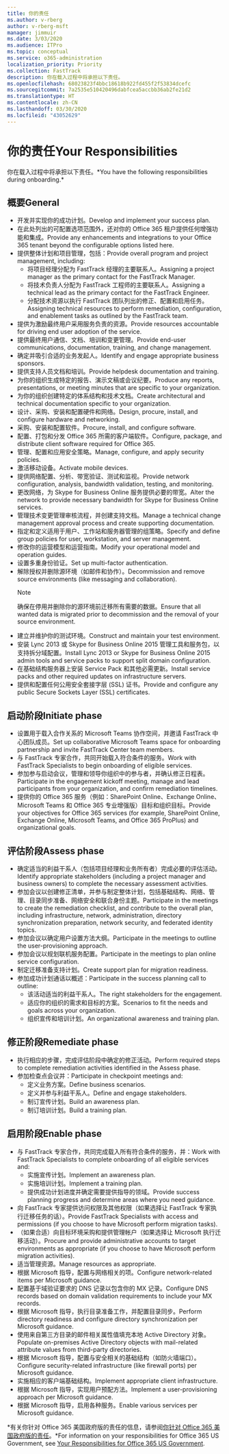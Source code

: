 ```yaml
---
title: 你的责任
ms.author: v-rberg
author: v-rberg-msft
manager: jimmuir
ms.date: 3/03/2020
ms.audience: ITPro
ms.topic: conceptual
ms.service: o365-administration
localization_priority: Priority
ms.collection: FastTrack
description: 你在载入过程中将承担以下责任。
ms.openlocfilehash: 68023823f4bbc18618b922fd455f2f53834dcefc
ms.sourcegitcommit: 7a2535e510420496dabfcea5accbb36ab2fe21d2
ms.translationtype: HT
ms.contentlocale: zh-CN
ms.lasthandoff: 03/30/2020
ms.locfileid: "43052629"
---
```

# <a name="your-responsibilities"></a><span data-ttu-id="5fc49-103">你的责任</span><span class="sxs-lookup"><span data-stu-id="5fc49-103">Your Responsibilities</span></span>

<span data-ttu-id="5fc49-104">你在载入过程中将承担以下责任。\*</span><span class="sxs-lookup"><span data-stu-id="5fc49-104">You have the following responsibilities during onboarding.\*</span></span>
  
## <a name="general"></a><span data-ttu-id="5fc49-105">概要</span><span class="sxs-lookup"><span data-stu-id="5fc49-105">General</span></span>

- <span data-ttu-id="5fc49-106">开发并实现你的成功计划。</span><span class="sxs-lookup"><span data-stu-id="5fc49-106">Develop and implement your success plan.</span></span>
- <span data-ttu-id="5fc49-107">在此处列出的可配置选项范围外，还对你的 Office 365 租户提供任何增强功能和集成。</span><span class="sxs-lookup"><span data-stu-id="5fc49-107">Provide any enhancements and integrations to your Office 365 tenant beyond the configurable options listed here.</span></span>  
- <span data-ttu-id="5fc49-108">提供整体计划和项目管理，包括：</span><span class="sxs-lookup"><span data-stu-id="5fc49-108">Provide overall program and project management, including:</span></span> 
  - <span data-ttu-id="5fc49-109">将项目经理分配为 FastTrack 经理的主要联系人。</span><span class="sxs-lookup"><span data-stu-id="5fc49-109">Assigning a project manager as the primary contact for the FastTrack Manager.</span></span>
  - <span data-ttu-id="5fc49-110">将技术负责人分配为 FastTrack 工程师的主要联系人。</span><span class="sxs-lookup"><span data-stu-id="5fc49-110">Assigning a technical lead as the primary contact for the FastTrack Engineer.</span></span>
  - <span data-ttu-id="5fc49-111">分配技术资源以执行 FastTrack 团队列出的修正、配置和启用任务。</span><span class="sxs-lookup"><span data-stu-id="5fc49-111">Assigning technical resources to perform remediation, configuration, and enablement tasks as outlined by the FastTrack team.</span></span> 
- <span data-ttu-id="5fc49-112">提供为激励最终用户采用服务负责的资源。</span><span class="sxs-lookup"><span data-stu-id="5fc49-112">Provide resources accountable for driving end user adoption of the service.</span></span> 
- <span data-ttu-id="5fc49-113">提供最终用户通信、文档、培训和变更管理。</span><span class="sxs-lookup"><span data-stu-id="5fc49-113">Provide end-user communications, documentation, training, and change management.</span></span>
- <span data-ttu-id="5fc49-114">确定并吸引合适的业务发起人。</span><span class="sxs-lookup"><span data-stu-id="5fc49-114">Identify and engage appropriate business sponsors.</span></span>  
- <span data-ttu-id="5fc49-115">提供支持人员文档和培训。</span><span class="sxs-lookup"><span data-stu-id="5fc49-115">Provide helpdesk documentation and training.</span></span>  
- <span data-ttu-id="5fc49-116">为你的组织生成特定的报告、演示文稿或会议纪要。</span><span class="sxs-lookup"><span data-stu-id="5fc49-116">Produce any reports, presentations, or meeting minutes that are specific to your organization.</span></span> 
- <span data-ttu-id="5fc49-117">为你的组织创建特定的体系结构和技术文档。</span><span class="sxs-lookup"><span data-stu-id="5fc49-117">Create architectural and technical documentation specific to your organization.</span></span>   
- <span data-ttu-id="5fc49-118">设计、采购、安装和配置硬件和网络。</span><span class="sxs-lookup"><span data-stu-id="5fc49-118">Design, procure, install, and configure hardware and networking.</span></span>   
- <span data-ttu-id="5fc49-119">采购、安装和配置软件。</span><span class="sxs-lookup"><span data-stu-id="5fc49-119">Procure, install, and configure software.</span></span>  
- <span data-ttu-id="5fc49-120">配置、打包和分发 Office 365 所需的客户端软件。</span><span class="sxs-lookup"><span data-stu-id="5fc49-120">Configure, package, and distribute client software required for Office 365.</span></span>  
- <span data-ttu-id="5fc49-121">管理、配置和应用安全策略。</span><span class="sxs-lookup"><span data-stu-id="5fc49-121">Manage, configure, and apply security policies.</span></span>
- <span data-ttu-id="5fc49-122">激活移动设备。</span><span class="sxs-lookup"><span data-stu-id="5fc49-122">Activate mobile devices.</span></span>
- <span data-ttu-id="5fc49-123">提供网络配置、分析、带宽验证、测试和监视。</span><span class="sxs-lookup"><span data-stu-id="5fc49-123">Provide network configuration, analysis, bandwidth validation, testing, and monitoring.</span></span> 
- <span data-ttu-id="5fc49-124">更改网络，为 Skype for Business Online 服务提供必要的带宽。</span><span class="sxs-lookup"><span data-stu-id="5fc49-124">Alter the network to provide necessary bandwidth for Skype for Business Online services.</span></span> 
- <span data-ttu-id="5fc49-125">管理技术变更管理审核流程，并创建支持文档。</span><span class="sxs-lookup"><span data-stu-id="5fc49-125">Manage a technical change management approval process and create supporting documentation.</span></span>  
- <span data-ttu-id="5fc49-126">指定和定义适用于用户、工作站和服务器管理的组策略。</span><span class="sxs-lookup"><span data-stu-id="5fc49-126">Specify and define group policies for user, workstation, and server management.</span></span> 
- <span data-ttu-id="5fc49-127">修改你的运营模型和运营指南。</span><span class="sxs-lookup"><span data-stu-id="5fc49-127">Modify your operational model and operation guides.</span></span> 
- <span data-ttu-id="5fc49-128">设置多重身份验证。</span><span class="sxs-lookup"><span data-stu-id="5fc49-128">Set up multi-factor authentication.</span></span>  
- <span data-ttu-id="5fc49-129">解除授权并删除源环境（如邮件和协作）。</span><span class="sxs-lookup"><span data-stu-id="5fc49-129">Decommission and remove source environments (like messaging and collaboration).</span></span> 
    > [!NOTE]
    > <span data-ttu-id="5fc49-130">确保在停用并删除你的源环境前迁移所有需要的数据。</span><span class="sxs-lookup"><span data-stu-id="5fc49-130">Ensure that all wanted data is migrated prior to decommission and the removal of your source environment.</span></span> 
- <span data-ttu-id="5fc49-131">建立并维护你的测试环境。</span><span class="sxs-lookup"><span data-stu-id="5fc49-131">Construct and maintain your test environment.</span></span>  
- <span data-ttu-id="5fc49-132">安装 Lync 2013 或 Skype for Business Online 2015 管理工具和服务包，以支持拆分域配置。</span><span class="sxs-lookup"><span data-stu-id="5fc49-132">Install Lync 2013 or Skype for Business Online 2015 admin tools and service packs to support split domain configuration.</span></span>
- <span data-ttu-id="5fc49-133">在基础结构服务器上安装 Service Pack 和其他必需更新。</span><span class="sxs-lookup"><span data-stu-id="5fc49-133">Install service packs and other required updates on infrastructure servers.</span></span> 
- <span data-ttu-id="5fc49-134">提供和配置任何公用安全套接字层 (SSL) 证书。</span><span class="sxs-lookup"><span data-stu-id="5fc49-134">Provide and configure any public Secure Sockets Layer (SSL) certificates.</span></span> 
    
## <a name="initiate-phase"></a><span data-ttu-id="5fc49-135">启动阶段</span><span class="sxs-lookup"><span data-stu-id="5fc49-135">Initiate phase</span></span>

- <span data-ttu-id="5fc49-136">设置用于载入合作关系的 Microsoft Teams 协作空间，并邀请 FastTrack 中心团队成员。</span><span class="sxs-lookup"><span data-stu-id="5fc49-136">Set up collaborative Microsoft Teams space for onboarding partnership and invite FastTrack Center team members.</span></span>   
- <span data-ttu-id="5fc49-137">与 FastTrack 专家合作，共同开始载入符合条件的服务。</span><span class="sxs-lookup"><span data-stu-id="5fc49-137">Work with FastTrack Specialists to begin onboarding of eligible services.</span></span>    
- <span data-ttu-id="5fc49-138">参加参与启动会议，管理和领导你组织中的参与者，并确认修正日程表。</span><span class="sxs-lookup"><span data-stu-id="5fc49-138">Participate in the engagement kickoff meeting, manage and lead participants from your organization, and confirm remediation timelines.</span></span>   
- <span data-ttu-id="5fc49-139">提供你的 Office 365 服务（例如：SharePoint Online、Exchange Online、Microsoft Teams 和 Office 365 专业增强版）目标和组织目标。</span><span class="sxs-lookup"><span data-stu-id="5fc49-139">Provide your objectives for Office 365 services (for example, SharePoint Online, Exchange Online, Microsoft Teams, and Office 365 ProPlus) and organizational goals.</span></span>
    
## <a name="assess-phase"></a><span data-ttu-id="5fc49-140">评估阶段</span><span class="sxs-lookup"><span data-stu-id="5fc49-140">Assess phase</span></span>

- <span data-ttu-id="5fc49-141">确定适当的利益干系人（包括项目经理和业务所有者）完成必要的评估活动。</span><span class="sxs-lookup"><span data-stu-id="5fc49-141">Identify appropriate stakeholders (including a project manager and business owners) to complete the necessary assessment activities.</span></span>    
- <span data-ttu-id="5fc49-142">参加会议以创建修正清单，并参与制定整体计划，包括基础结构、网络、管理、目录同步准备、网络安全和联合身份主题。</span><span class="sxs-lookup"><span data-stu-id="5fc49-142">Participate in the meetings to create the remediation checklist, and contribute to the overall plan, including infrastructure, network, administration, directory synchronization preparation, network security, and federated identity topics.</span></span>   
- <span data-ttu-id="5fc49-143">参加会议以确定用户设置方法大纲。</span><span class="sxs-lookup"><span data-stu-id="5fc49-143">Participate in the meetings to outline the user-provisioning approach.</span></span>  
- <span data-ttu-id="5fc49-144">参加会议以规划联机服务配置。</span><span class="sxs-lookup"><span data-stu-id="5fc49-144">Participate in the meetings to plan online service configuration.</span></span>    
- <span data-ttu-id="5fc49-145">制定迁移准备支持计划。</span><span class="sxs-lookup"><span data-stu-id="5fc49-145">Create support plan for migration readiness.</span></span> 
- <span data-ttu-id="5fc49-146">参加成功计划通话以概述：</span><span class="sxs-lookup"><span data-stu-id="5fc49-146">Participate in the success planning call to outline:</span></span>   
  - <span data-ttu-id="5fc49-147">该活动适当的利益干系人。</span><span class="sxs-lookup"><span data-stu-id="5fc49-147">The right stakeholders for the engagement.</span></span>  
  - <span data-ttu-id="5fc49-148">适应你的组织的需求和目标的方案。</span><span class="sxs-lookup"><span data-stu-id="5fc49-148">Scenarios to fit the needs and goals across your organization.</span></span>
  - <span data-ttu-id="5fc49-149">组织宣传和培训计划。</span><span class="sxs-lookup"><span data-stu-id="5fc49-149">An organizational awareness and training plan.</span></span>
    
## <a name="remediate-phase"></a><span data-ttu-id="5fc49-150">修正阶段</span><span class="sxs-lookup"><span data-stu-id="5fc49-150">Remediate phase</span></span>

- <span data-ttu-id="5fc49-151">执行相应的步骤，完成评估阶段中确定的修正活动。</span><span class="sxs-lookup"><span data-stu-id="5fc49-151">Perform required steps to complete remediation activities identified in the Assess phase.</span></span> 
- <span data-ttu-id="5fc49-152">参加检查点会议并：</span><span class="sxs-lookup"><span data-stu-id="5fc49-152">Participate in checkpoint meetings and:</span></span> 
  - <span data-ttu-id="5fc49-153">定义业务方案。</span><span class="sxs-lookup"><span data-stu-id="5fc49-153">Define business scenarios.</span></span>   
  - <span data-ttu-id="5fc49-154">定义并参与利益干系人。</span><span class="sxs-lookup"><span data-stu-id="5fc49-154">Define and engage stakeholders.</span></span>
  - <span data-ttu-id="5fc49-155">制订宣传计划。</span><span class="sxs-lookup"><span data-stu-id="5fc49-155">Build an awareness plan.</span></span> 
  - <span data-ttu-id="5fc49-156">制订培训计划。</span><span class="sxs-lookup"><span data-stu-id="5fc49-156">Build a training plan.</span></span>
    
## <a name="enable-phase"></a><span data-ttu-id="5fc49-157">启用阶段</span><span class="sxs-lookup"><span data-stu-id="5fc49-157">Enable phase</span></span>

- <span data-ttu-id="5fc49-158">与 FastTrack 专家合作，共同完成载入所有符合条件的服务，并：</span><span class="sxs-lookup"><span data-stu-id="5fc49-158">Work with FastTrack Specialists to complete onboarding of all eligible services and:</span></span>  
  - <span data-ttu-id="5fc49-159">实施宣传计划。</span><span class="sxs-lookup"><span data-stu-id="5fc49-159">Implement an awareness plan.</span></span>  
  - <span data-ttu-id="5fc49-160">实施培训计划。</span><span class="sxs-lookup"><span data-stu-id="5fc49-160">Implement a training plan.</span></span> 
  - <span data-ttu-id="5fc49-161">提供成功计划进度并确定需要提供指导的领域。</span><span class="sxs-lookup"><span data-stu-id="5fc49-161">Provide success planning progress and determine areas where you need guidance.</span></span>
- <span data-ttu-id="5fc49-162">向 FastTrack 专家提供访问权限及其他权限（如果选择让 FastTrack 专家执行迁移任务的话）。</span><span class="sxs-lookup"><span data-stu-id="5fc49-162">Provide FastTrack Specialists with access and permissions (if you choose to have Microsoft perform migration tasks).</span></span>  
- <span data-ttu-id="5fc49-163">（如果合适）向目标环境采购和提供管理帐户（如果选择让 Microsoft 执行迁移活动）。</span><span class="sxs-lookup"><span data-stu-id="5fc49-163">Procure and provide administrative accounts to target environments as appropriate (if you choose to have Microsoft perform migration activities).</span></span>   
- <span data-ttu-id="5fc49-164">适当管理资源。</span><span class="sxs-lookup"><span data-stu-id="5fc49-164">Manage resources as appropriate.</span></span>   
- <span data-ttu-id="5fc49-165">根据 Microsoft 指导，配置与网络相关的项。</span><span class="sxs-lookup"><span data-stu-id="5fc49-165">Configure network-related items per Microsoft guidance.</span></span>  
- <span data-ttu-id="5fc49-166">配置基于域验证要求的 DNS 记录以包含你的 MX 记录。</span><span class="sxs-lookup"><span data-stu-id="5fc49-166">Configure DNS records based on domain validation requirements to include your MX records.</span></span>   
- <span data-ttu-id="5fc49-167">根据 Microsoft 指导，执行目录准备工作，并配置目录同步。</span><span class="sxs-lookup"><span data-stu-id="5fc49-167">Perform directory readiness and configure directory synchronization per Microsoft guidance.</span></span>
- <span data-ttu-id="5fc49-168">使用来自第三方目录的邮件相关属性值填充本地 Active Directory 对象。</span><span class="sxs-lookup"><span data-stu-id="5fc49-168">Populate on-premises Active Directory objects with mail-related attribute values from third-party directories.</span></span>   
- <span data-ttu-id="5fc49-169">根据 Microsoft 指导，配置与安全相关的基础结构（如防火墙端口）。</span><span class="sxs-lookup"><span data-stu-id="5fc49-169">Configure security-related infrastructure (like firewall ports) per Microsoft guidance.</span></span>
- <span data-ttu-id="5fc49-170">实施相应的客户端基础结构。</span><span class="sxs-lookup"><span data-stu-id="5fc49-170">Implement appropriate client infrastructure.</span></span>  
- <span data-ttu-id="5fc49-171">根据 Microsoft 指导，实现用户预配方法。</span><span class="sxs-lookup"><span data-stu-id="5fc49-171">Implement a user-provisioning approach per Microsoft guidance.</span></span>  
- <span data-ttu-id="5fc49-172">根据 Microsoft 指导，启用各种服务。</span><span class="sxs-lookup"><span data-stu-id="5fc49-172">Enable various services per Microsoft guidance.</span></span>  
    
<span data-ttu-id="5fc49-173">\*有关你针对 Office 365 美国政府版的责任的信息，请参阅[你针对 Office 365 美国政府版的责任](US-Gov-appendix-your-responsibilities.md)。</span><span class="sxs-lookup"><span data-stu-id="5fc49-173">\*For information on your responsibilities for Office 365 US Government, see [Your Responsibilities for Office 365 US Government](US-Gov-appendix-your-responsibilities.md).</span></span>
  
